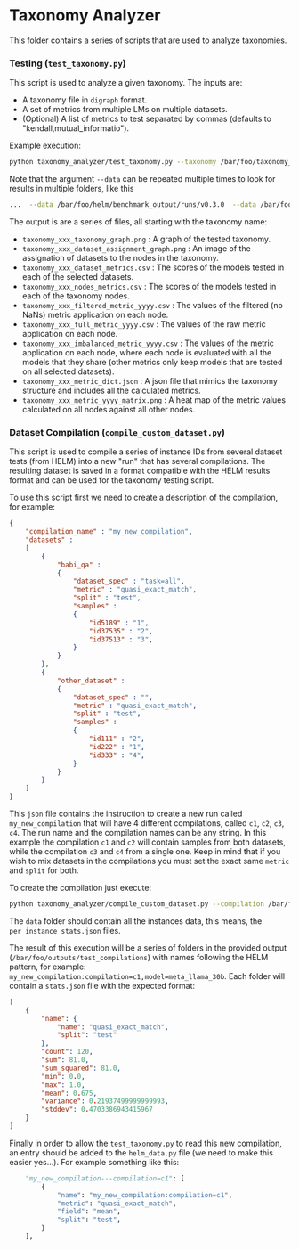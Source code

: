 # Taxonomy Analyzer

This folder contains a series of scripts that are used to analyze taxonomies.

### Testing (`test_taxonomy.py`)

This script is used to analyze a given taxonomy. The inputs are:
- A taxonomy file in `digraph` format.
- A set of metrics from multiple LMs on multiple datasets.
- (Optional) A list of metrics to test separated by commas (defaults to "kendall,mutual_informatio").

Example execution:
```bash
python taxonomy_analyzer/test_taxonomy.py --taxonomy /bar/foo/taxonomy_001.txt --data /bar/foo/helm/benchmark_output/runs/v0.3.0 --output /bar/foo/outputs --metrics kendall,mutual_information 
```

Note that the argument `--data` can be repeated multiple times to look for results in multiple folders, like this
```bash
...  --data /bar/foo/helm/benchmark_output/runs/v0.3.0  --data /bar/foo/custom_datasets ... 
```

The output is are a series of files, all starting with the taxonomy name:
- `taxonomy_xxx_taxonomy_graph.png` : A graph of the tested taxonomy.
- `taxonomy_xxx_dataset_assignment_graph.png` : An image of the assignation of datasets to the nodes in the taxonomy.
- `taxonomy_xxx_dataset_metrics.csv` : The scores of the models tested in each of the selected datasets.
- `taxonomy_xxx_nodes_metrics.csv` : The scores of the models tested in each of the taxonomy nodes.
- `taxonomy_xxx_filtered_metric_yyyy.csv` : The values of the filtered (no NaNs) metric application on each node.
- `taxonomy_xxx_full_metric_yyyy.csv` : The values of the raw metric application on each node.
- `taxonomy_xxx_imbalanced_metric_yyyy.csv` : The values of the metric application on each node, where each node is evaluated with all the models that they share (other metrics only keep models that are tested on all selected datasets).
- `taxonomy_xxx_metric_dict.json` : A json file that mimics the taxonomy structure and includes all the calculated metrics.
- `taxonomy_xxx_metric_yyyy_matrix.png` : A heat map of the metric values calculated on all nodes against all other nodes.




### Dataset Compilation (`compile_custom_dataset.py`)

This script is used to compile a series of instance IDs from several dataset tests (from HELM) into a new "run" that has several compilations. The resulting dataset is saved in a format compatible with the HELM results format and can be used for the taxonomy testing script.

To use this script first we need to create a description of the compilation, for example:
```json
{
    "compilation_name" : "my_new_compilation",
    "datasets" : 
    [
        {
            "babi_qa" : 
            {
                "dataset_spec" : "task=all",
                "metric" : "quasi_exact_match",
                "split" : "test",
                "samples" : 
                {
                    "id5189" : "1",
                    "id37535" : "2",
                    "id37513" : "3",
                }
            }
        },
        {
            "other_dataset" : 
            {
                "dataset_spec" : "",
                "metric" : "quasi_exact_match",
                "split" : "test",
                "samples" : 
                {
                    "id111" : "2",
                    "id222" : "1",
                    "id333" : "4",
                }
            }
        }
    ]
}      
```
This `json` file contains the instruction to create a new run called `my_new_compilation` that will have 4 different compilations, called `c1`, `c2`, `c3`, `c4`. The run name and the compilation names can be any string. In this example the compilation `c1` and `c2` will contain samples from both datasets, while the compilation `c3` and `c4` from a single one. Keep in mind that if you wish to mix datasets in the compilations you must set the exact same `metric` and `split` for both.

To create the compilation just execute:
```bash
python taxonomy_analyzer/compile_custom_dataset.py --compilation /bar/foo/compilation_spec.json --data /bar/foo/helm/benchmark_output/runs/v0.4.0-instances --output /bar/foo/outputs/test_compilations
```

The `data` folder should contain all the instances data, this means, the `per_instance_stats.json` files.

The result of this execution will be a series of folders in the provided output (`/bar/foo/outputs/test_compilations`) with names following the HELM pattern, for example: `my_new_compilation:compilation=c1,model=meta_llama_30b`. Each folder will contain a `stats.json` file with the expected format:
```json
[
    {
        "name": {
            "name": "quasi_exact_match",
            "split": "test"
        },
        "count": 120,
        "sum": 81.0,
        "sum_squared": 81.0,
        "min": 0.0,
        "max": 1.0,
        "mean": 0.675,
        "variance": 0.21937499999999993,
        "stddev": 0.4703386943415967
    }
]
```

Finally in order to allow the `test_taxonomy.py` to read this new compilation, an entry should be added to the `helm_data.py` file (we need to make this easier yes...). For example something like this:

```python
    "my_new_compilation---compilation=c1": [
        {
            "name": "my_new_compilation:compilation=c1",
            "metric": "quasi_exact_match",
            "field": "mean",
            "split": "test",
        }
    ],
```